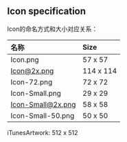 ## Icon specification ##

Icon的命名方式和大小对应关系：

|名称|Size|
|:-|:---|
|Icon.png|57 x 57|
|Icon@2x.png|114 x 114|
|Icon-72.png|72 x 72|
|Icon-Small.png|29 x 29|
|Icon-Small@2x.png|58 x 58|
|Icon-Small-50.png|50 x 50|

iTunesArtwork: 512 x 512